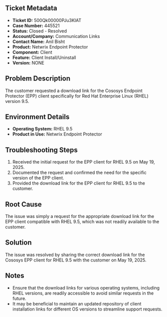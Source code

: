 ## Ticket Metadata
- **Ticket ID:** 500Qk00000PJu3KIAT
- **Case Number:** 445521
- **Status:** Closed - Resolved
- **Account/Company:** Communication Links
- **Contact Name:** Anil Bisht
- **Product:** Netwrix Endpoint Protector
- **Component:** Client
- **Feature:** Client Install/Uninstall
- **Version:** NONE

## Problem Description
The customer requested a download link for the Cososys Endpoint Protector (EPP) client specifically for Red Hat Enterprise Linux (RHEL) version 9.5.

## Environment Details
- **Operating System:** RHEL 9.5
- **Product in Use:** Netwrix Endpoint Protector

## Troubleshooting Steps
1. Received the initial request for the EPP client for RHEL 9.5 on May 19, 2025.
2. Documented the request and confirmed the need for the specific version of the EPP client.
3. Provided the download link for the EPP client for RHEL 9.5 to the customer.

## Root Cause
The issue was simply a request for the appropriate download link for the EPP client compatible with RHEL 9.5, which was not readily available to the customer.

## Solution
The issue was resolved by sharing the correct download link for the Cososys EPP client for RHEL 9.5 with the customer on May 19, 2025.

## Notes
- Ensure that the download links for various operating systems, including RHEL versions, are readily accessible to avoid similar requests in the future.
- It may be beneficial to maintain an updated repository of client installation links for different OS versions to streamline support requests.
